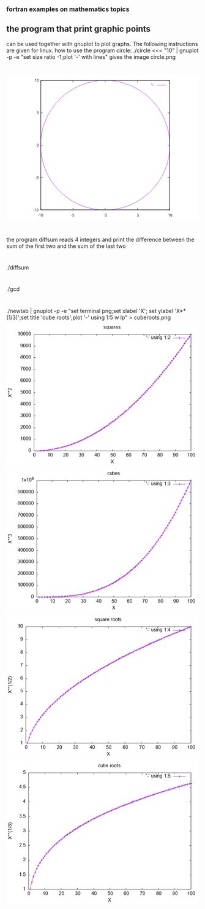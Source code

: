 ### fortran examples on mathematics topics
## the program that print graphic points
can be used together with gnuplot to plot graphs.
The following instructions are given for linux.
how to use the program circle:
./circle <<< "10" | gnuplot -p -e "set size ratio -1;plot '-' with lines"
gives the image circle.png
#
![circle plot](circle.png "Circle")
#
the program diffsum reads 4 integers and print the difference
between the sum of the first two and the sum
of the last two
#
./diffsum
#
./gcd
#
./newtab  | gnuplot -p -e "set terminal png;set xlabel 'X'; set ylabel 'X**(1/3)';set title 'cube roots';plot '-' using 1:5 w lp" > cuberoots.png
![squares plot](squares.png "Squares")
![cubes plot](cubes.png "Cubes")
![square roots plot](sqroots.png "Square Roots")
![cubic roots plot](cuberoots.png "Cubic Roots")


